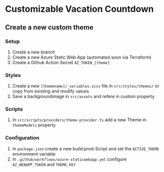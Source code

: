 # Customizable Vacation Countdown

## Create a new custom theme
### Setup
1. Create a new branch
2. Create a new Azure Static Web App (automated soon via Terraform)
3. Create a Github Action Secret `AZ_TOKEN_[theme]`

### Styles
1. Create a new `[themename]/_variables.scss` file in `src/styles/themes/` or copy from existing and modify values
2. Save a backgroundimage in `src/assets` and refere in custom property

### Scripts
1. In `src/scripts/providers/theme-provider.ts` add a new Theme in `themeModels` property

### Configuration
1. In `package.json` create a new build:prod-Script and set the `ACTIVE_THEME` environment variable
2. In `.github/workflows/azure-staticwebapp.yml` configure `AZ_WEBAPP_TOKEN` and `THEME_KEY`